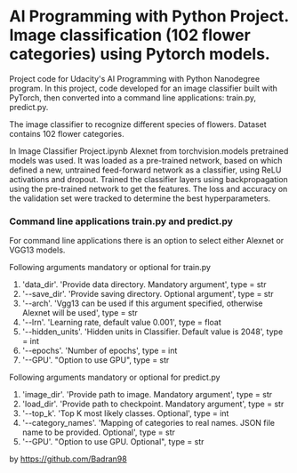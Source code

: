 # AI Programming with Python Project. Image classification (102 flower categories) using Pytorch models.

Project code for Udacity's AI Programming with Python Nanodegree program. In this project, code developed for an image classifier built with PyTorch, then converted into a command line applications: train.py, predict.py.

The image classifier to recognize different species of flowers. Dataset contains 102 flower categories.

In Image Classifier Project.ipynb Alexnet from torchvision.models pretrained models was used. It was loaded as a pre-trained network, based on which defined a new, untrained feed-forward network as a classifier, using ReLU activations and dropout. Trained the classifier layers using backpropagation using the pre-trained network to get the features. The loss and accuracy on the validation set were tracked to determine the best hyperparameters. 

### Command line applications train.py and predict.py

For command line applications there is an option to select either Alexnet or VGG13 models. 

Following arguments mandatory or optional for train.py 

1.	'data_dir'. 'Provide data directory. Mandatory argument', type = str
2.	'--save_dir'. 'Provide saving directory. Optional argument', type = str
3.	'--arch'. 'Vgg13 can be used if this argument specified, otherwise Alexnet will be used', type = str
4.	'--lrn'. 'Learning rate, default value 0.001', type = float
5.	'--hidden_units'. 'Hidden units in Classifier. Default value is 2048', type = int
6.	'--epochs'. 'Number of epochs', type = int
7.	'--GPU'. "Option to use GPU", type = str

Following arguments mandatory or optional for predict.py

1.	'image_dir'. 'Provide path to image. Mandatory argument', type = str
2.	'load_dir'. 'Provide path to checkpoint. Mandatory argument', type = str
3.	'--top_k'. 'Top K most likely classes. Optional', type = int
4.	'--category_names'. 'Mapping of categories to real names. JSON file name to be provided. Optional', type = str
5.	'--GPU'. "Option to use GPU. Optional", type = str

by https://github.com/Badran98